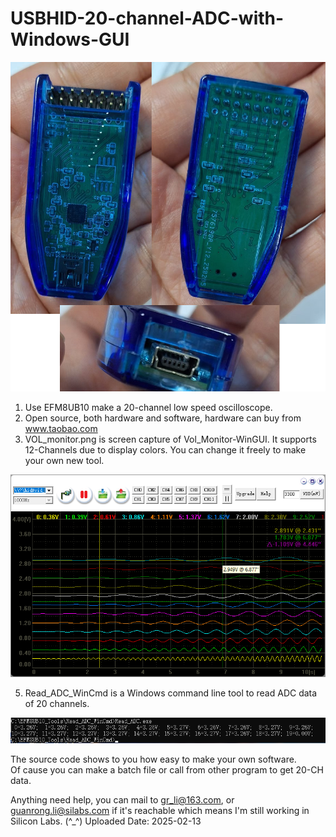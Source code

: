 # USBHID-20-channel-ADC-with-Windows-GUI
![Logo](Hardware/P1.png)

1. Use EFM8UB10 make a 20-channel low speed oscilloscope.
2. Open source, both hardware and software, hardware can buy from www.taobao.com
3. VOL_monitor.png is screen capture of Vol_Monitor-WinGUI. It supports 12-Channels due to display colors. You can change it freely to make your own new tool.

![Logo](Vol_Mointor-WinGUI/VOL_monitor.png)

5. Read_ADC_WinCmd is a Windows command line tool to read ADC data of 20 channels.

![Logo](Read_ADC_WinCmd/Win_Cmd.png)

   The source code shows to you how easy to make your own software.   
   Of cause you can make a batch file or call from other program to get 20-CH data.

Anything need help, you can mail to gr_li@163.com, or guanrong.li@silabs.com if it's reachable which means I'm still working in Silicon Labs. (^_^)
Uploaded Date: 2025-02-13
